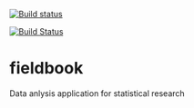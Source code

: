 [![Build status](https://ci.appveyor.com/api/projects/status/7x7cr66jq4pb83eu?svg=true)](https://ci.appveyor.com/project/omarbenites/fieldbook)

[![Build Status](https://travis-ci.org/Flavjack/fieldbook.svg?branch=master)](https://travis-ci.org/Flavjack/fieldbook)


# fieldbook
Data anlysis application for statistical research
